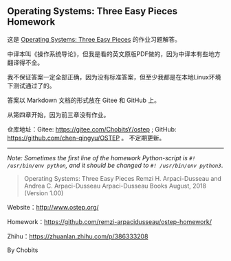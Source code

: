 ## Operating Systems: Three Easy Pieces Homework

这是 [Operating Systems: Three Easy Pieces](http://www.ostep.org/) 的作业习题解答。

中译本叫《操作系统导论》，但我是看的英文原版PDF做的，因为中译本有些地方翻译得不全。

我不保证答案一定全部正确，因为没有标准答案，但至少我都是在本地Linux环境下测试通过了的。

答案以 Markdown 文档的形式放在 Gitee 和 GitHub 上。

从第四章开始，因为前三章没有作业。

仓库地址：Gitee: https://gitee.com/ChobitsY/ostep ; GitHub: https://github.com/chen-qingyu/OSTEP 。 不定期更新。

---

*Note: Sometimes the first line of the homework Python-script is `#! /usr/bin/env python`, and it should be changed to `#! /usr/bin/env python3`*.

> Operating Systems: Three Easy Pieces
> Remzi H. Arpaci-Dusseau and Andrea C. Arpaci-Dusseau
> Arpaci-Dusseau Books
> August, 2018 (Version 1.00)

Website：http://www.ostep.org/

Homework：https://github.com/remzi-arpacidusseau/ostep-homework/

Zhihu：https://zhuanlan.zhihu.com/p/386333208

By Chobits

